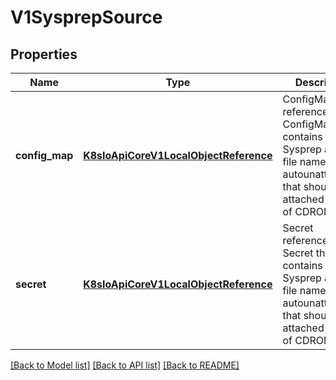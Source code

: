# V1SysprepSource

## Properties
Name | Type | Description | Notes
------------ | ------------- | ------------- | -------------
**config_map** | [**K8sIoApiCoreV1LocalObjectReference**](K8sIoApiCoreV1LocalObjectReference.md) | ConfigMap references a ConfigMap that contains Sysprep answer file named autounattend.xml that should be attached as disk of CDROM type. | [optional] 
**secret** | [**K8sIoApiCoreV1LocalObjectReference**](K8sIoApiCoreV1LocalObjectReference.md) | Secret references a k8s Secret that contains Sysprep answer file named autounattend.xml that should be attached as disk of CDROM type. | [optional] 

[[Back to Model list]](../README.md#documentation-for-models) [[Back to API list]](../README.md#documentation-for-api-endpoints) [[Back to README]](../README.md)


